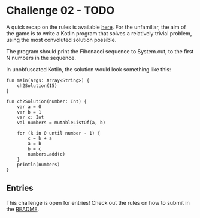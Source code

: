 # Challenge 02 - TODO

A quick recap on the rules is available [here](README.md). For the unfamiliar, the aim of the game is to write a Kotlin program that solves a relatively trivial problem, using the most convoluted solution possible.

The program should print the Fibonacci sequence to System.out, to the first N numbers in the sequence.

In unobfuscated Kotlin, the solution would look something like this:

```
fun main(args: Array<String>) {
    ch2Solution(15)
}

fun ch2Solution(number: Int) {
    var a = 0
    var b = 1
    var c: Int
    val numbers = mutableListOf(a, b)

    for (k in 0 until number - 1) {
        c = b + a
        a = b
        b = c
        numbers.add(c)
    }
    println(numbers)
}
```

## Entries

This challenge is open for entries! Check out the rules on how to submit in the [README](README.md).
